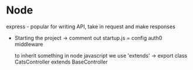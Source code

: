# Node

express - popular for writing API, take in request and make responses 



- Starting the project
  -> comment out startup.js = config auth0 middleware 


  to inherit something in node javascript we use 'extends'
  -> export class CatsController extends BaseController